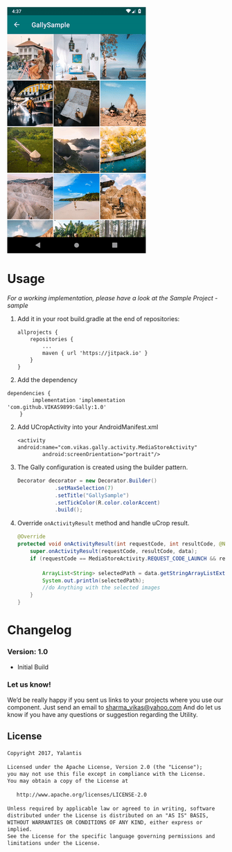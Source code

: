 
<img src="images/preview.gif" >

# Usage

*For a working implementation, please have a look at the Sample Project - sample*

1. Add it in your root build.gradle at the end of repositories:

	```
	allprojects {
		repositories {
			...
			maven { url 'https://jitpack.io' }
		}
	}
	```
2. Add the dependency
```
dependencies {
		implementation 'implementation 'com.github.VIKAS9899:Gally:1.0'
	}
```
2. Add UCropActivity into your AndroidManifest.xml

    ```
    <activity android:name="com.vikas.gally.activity.MediaStoreActivity"
            android:screenOrientation="portrait"/>
    ```

3. The Gally configuration is created using the builder pattern.

    ```java
    Decorator decorator = new Decorator.Builder()
                .setMaxSelection(7)
                .setTitle("GallySample")
                .setTickColor(R.color.colorAccent)
                .build();
    ```

4. Override `onActivityResult` method and handle uCrop result.

    ```java
    @Override
    protected void onActivityResult(int requestCode, int resultCode, @Nullable Intent data) {
        super.onActivityResult(requestCode, resultCode, data);
        if (requestCode == MediaStoreActivity.REQUEST_CODE_LAUNCH && resultCode == RESULT_OK) {

            ArrayList<String> selectedPath = data.getStringArrayListExtra(MediaStoreActivity.EXTRA_IMAGE_PATHS);
            System.out.println(selectedPath);
            //do Anything with the selected images
        }
    }
    ```
  
# Changelog

### Version: 1.0

  * Initial Build

### Let us know!

We’d be really happy if you sent us links to your projects where you use our component. Just send an email to sharma_vikas@yahoo.com And do let us know if you have any questions or suggestion regarding the Utility. 

## License

    Copyright 2017, Yalantis

    Licensed under the Apache License, Version 2.0 (the "License");
    you may not use this file except in compliance with the License.
    You may obtain a copy of the License at

       http://www.apache.org/licenses/LICENSE-2.0

    Unless required by applicable law or agreed to in writing, software
    distributed under the License is distributed on an "AS IS" BASIS,
    WITHOUT WARRANTIES OR CONDITIONS OF ANY KIND, either express or implied.
    See the License for the specific language governing permissions and
    limitations under the License.
